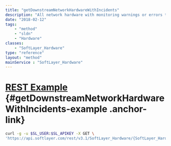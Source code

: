 ```yaml
---
title: "getDownstreamNetworkHardwareWithIncidents"
description: "All network hardware with monitoring warnings or errors that are downstream from the selected piece of hardware. [DEPRECATED]"
date: "2018-02-12"
tags:
    - "method"
    - "sldn"
    - "Hardware"
classes:
    - "SoftLayer_Hardware"
type: "reference"
layout: "method"
mainService : "SoftLayer_Hardware"
---
```


# [REST Example](#getDownstreamNetworkHardwareWithIncidents-example) <a href="/article/rest/"><i class="fas fa-question"></i></a> {#getDownstreamNetworkHardwareWithIncidents-example .anchor-link} 
```bash
curl -g -u $SL_USER:$SL_APIKEY -X GET \
'https://api.softlayer.com/rest/v3.1/SoftLayer_Hardware/{SoftLayer_HardwareID}/getDownstreamNetworkHardwareWithIncidents'
```

